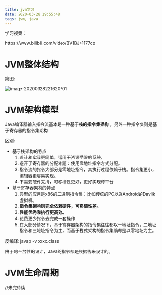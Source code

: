 ```yaml
---
title: jvm学习
date: 2020-03-28 19:55:48
tags: jvm, java
---
```


学习视频：

https://www.bilibili.com/video/BV1BJ41177cp

# JVM整体结构

简图:

![image-20200328221620701](C:\Users\81929\AppData\Roaming\Typora\typora-user-images\image-20200328221620701.png)



# JVM架构模型

Java编译器输入指令流基本是一种基于**栈的指令集架构** ，另外一种指令集则是基于寄存器的指令集架构

区别:

* 基于栈架构的特点
  	1. 设计和实现更简单，适用于资源受限的系统。
   	2. 避开了寄存器的分配难题：使用零地址指令方式分配。
   	3. 指令流的指令大部分是零地址指令，其执行过程依赖于栈。指令集更小，编辑器更容易实现。
   	4. 不需要硬件支持，可移植性更好，更好实现跨平台
* 基于寄存器架构的特点
  	1. 典型的应用是x86的二进制指令集：比如传统的PC以及Android的Davlik虚拟机。
   	2. **指令集架构则完全依赖硬件，可移植性差。**
   	3. **性能优秀和执行更高效。**
   	4. 花费更少指令去完成一套操作
   	5. 在大部分情况下，基于寄存器架构的指令集往往都以一地址指令，二地址指令和三地址指令为主，而基于栈式架构的指令集确却是以零地址为主。

反编译: javap -v xxxx.class

由于跨平台性的设计，Java的指令都是根据栈来设计的。

# JVM生命周期

//未完待续

